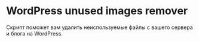 WordPress unused images remover
========================

Скрипт поможет вам удалить неиспользуемые файлы с вашего сервера и блога на WordPress.
